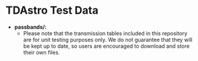 # TDAstro Test Data

- **passbands/:**
  - Please note that the transmission tables included in this repository are for unit testing purposes only. We do not guarantee that they will be kept up to date, so users are encouraged to download and store their own files.